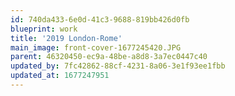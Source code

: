 ```yaml
---
id: 740da433-6e0d-41c3-9688-819bb426d0fb
blueprint: work
title: '2019 London-Rome'
main_image: front-cover-1677245420.JPG
parent: 46320450-ec9a-48be-a8d8-3a7ec0447c40
updated_by: 7fc42862-88cf-4231-8a06-3e1f93ee1fbb
updated_at: 1677247951
---
```

